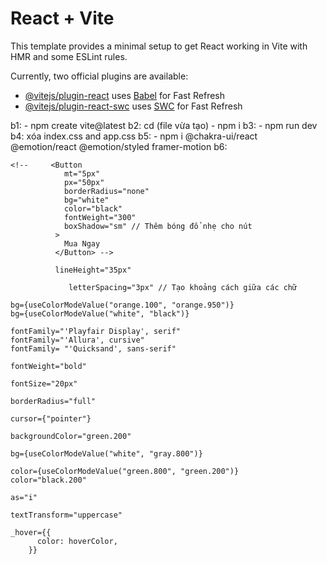 # React + Vite

This template provides a minimal setup to get React working in Vite with HMR and some ESLint rules.

Currently, two official plugins are available:

- [@vitejs/plugin-react](https://github.com/vitejs/vite-plugin-react/blob/main/packages/plugin-react/README.md) uses [Babel](https://babeljs.io/) for Fast Refresh
- [@vitejs/plugin-react-swc](https://github.com/vitejs/vite-plugin-react-swc) uses [SWC](https://swc.rs/) for Fast Refresh

b1: - npm create vite@latest
b2: cd (file vừa tạo) - npm i
b3: - npm run dev
b4: xóa index.css and app.css
b5: - npm i @chakra-ui/react @emotion/react @emotion/styled framer-motion
b6:

    <!--     <Button
                mt="5px"
                px="50px"
                borderRadius="none"
                bg="white"
                color="black"
                fontWeight="300"
                boxShadow="sm" // Thêm bóng đổ nhẹ cho nút
              >
                Mua Ngay
              </Button> -->

              lineHeight="35px"

                 letterSpacing="3px" // Tạo khoảng cách giữa các chữ

    bg={useColorModeValue("orange.100", "orange.950")}
    bg={useColorModeValue("white", "black")}

    fontFamily="'Playfair Display', serif"
    fontFamily="'Allura', cursive"
    fontFamily= "'Quicksand', sans-serif"

    fontWeight="bold"

    fontSize="20px"

    borderRadius="full"

    cursor={"pointer"}

    backgroundColor="green.200"

    bg={useColorModeValue("white", "gray.800")}

    color={useColorModeValue("green.800", "green.200")}
    color="black.200"

    as="i"

    textTransform="uppercase"

    _hover={{
          color: hoverColor,
        }}
